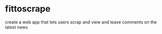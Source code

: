 # fittoscrape
create a web app that lets users scrap and  view and leave comments on the latest news
